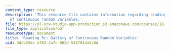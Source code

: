 ```yaml
---
content_type: resource
description: 'This resource file contains information regarding reading 5c: gallery
  of continuous random variables.'
file: https://ol-ocw-studio-app-production.s3.amazonaws.com/courses/18-05-introduction-to-probability-and-statistics-spring-2014/3dcb25dca7833a7c062d516701da5c8d_MIT18_05S14_Reading5c.pdf
file_type: application/pdf
resourcetype: Document
title: 'Reading 5c: Gallery of Continuous Random Variables'
uid: 3dcb25dc-a783-3a7c-062d-516701da5c8d
---
```

